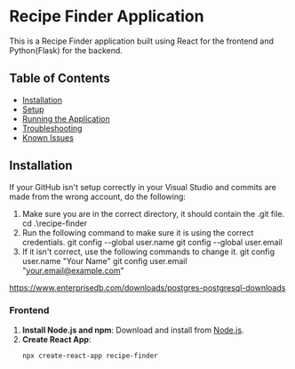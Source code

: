 # Recipe Finder Application

This is a Recipe Finder application built using React for the frontend and Python(Flask) for the backend.

## Table of Contents

- [Installation](#installation)
- [Setup](#setup)
- [Running the Application](#running-the-application)
- [Troubleshooting](#troubleshooting)
- [Known Issues](#known-issues)

## Installation

If your GitHub isn't setup correctly in your Visual Studio and commits are made from the wrong account, do the following:

1. Make sure you are in the correct directory, it should contain the .git file.
   cd .\recipe-finder
2. Run the following command to make sure it is using the correct credentials.
   git config --global user.name
   git config --global user.email
3. If it isn't correct, use the following commands to change it.
   git config user.name "Your Name"
   git config user.email "your.email@example.com"

https://www.enterprisedb.com/downloads/postgres-postgresql-downloads

### Frontend

1. **Install Node.js and npm**: Download and install from [Node.js](https://nodejs.org/).
2. **Create React App**:
   ```sh
   npx create-react-app recipe-finder
   ```
